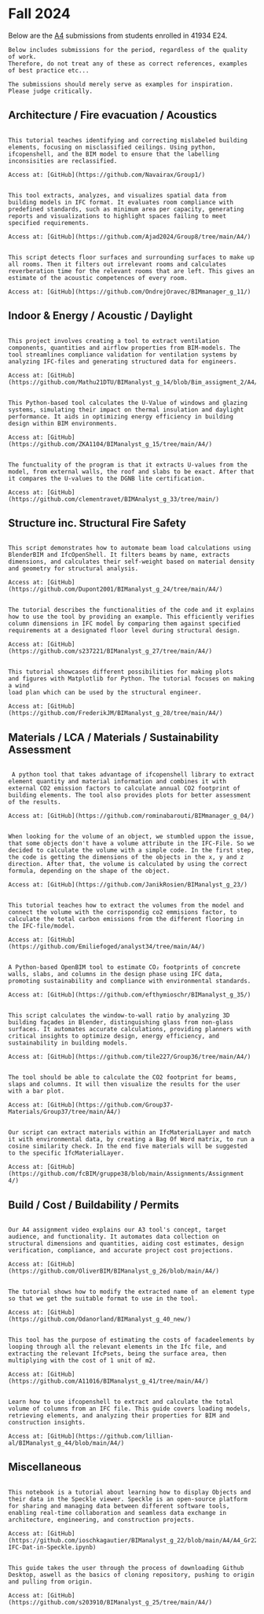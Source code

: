 # Fall 2024

<!-- ```{attention}
This page is work in progress
``` -->

Below are the [A4](/Assignments/A4) submissions from students enrolled in 41934 E24.


```{attention}
Below includes submissions for the period, regardless of the quality of work.
Therefore, do not treat any of these as correct references, examples of best practice etc...

The submissions should merely serve as examples for inspiration. Please judge critically.
```


<!-- Missing groups: 2, 42, 30, 9, 21 -->

## Architecture / Fire evacuation / Acoustics

<!-- Group 1 -->
```{dropdown} **Group 1**: How to Identify Mislabeled Building Elements and Reclassify Them

This tutorial teaches identifying and correcting mislabeled building elements, focusing on misclassified ceilings. Using python, ifcopenshell, and the BIM model to ensure that the labelling inconsisities are reclassified.

Access at: [GitHub](https://github.com/Navairax/Group1/)

```

<!-- Group 8 -->
```{dropdown} **Group 8**: IFC Spatial Analysis Compliance Tool

This tool extracts, analyzes, and visualizes spatial data from building models in IFC format. It evaluates room compliance with predefined standards, such as minimum area per capacity, generating reports and visualizations to highlight spaces failing to meet specified requirements.

Access at: [GitHub](https://github.com/Ajad2024/Group8/tree/main/A4/)

```

<!-- Group 11 -->
```{dropdown} **Group 11**: Surface Analysis and Reverberation Calculation

This script detects floor surfaces and surrounding surfaces to make up all rooms. Then it filters out irrelevant rooms and calculates reverberation time for the relevant rooms that are left. This gives an estimate of the acoustic competences of every room.

Access at: [GitHub](https://github.com/OndrejOravec/BIMmanager_g_11/)

```


## Indoor & Energy / Acoustic / Daylight

<!-- Group 14 -->
```{dropdown} **Group 14**: Ventilation Validation Tool from BIM Models

This project involves creating a tool to extract ventilation components, quantities and airflow properties from BIM-models. The tool streamlines compliance validation for ventilation systems by analyzing IFC-files and generating structured data for engineers.

Access at: [GitHub](https://github.com/Mathu21DTU/BIManalyst_g_14/blob/Bim_assigment_2/A4/)

```

<!-- Group 15 -->
```{dropdown} **Group 15**: U-Value Calculation Tool for Windows and Glazing

This Python-based tool calculates the U-Value of windows and glazing systems, simulating their impact on thermal insulation and daylight performance. It aids in optimizing energy efficiency in building design within BIM environments.

Access at: [GitHub](https://github.com/ZKA1104/BIManalyst_g_15/tree/main/A4/)

```

<!-- Group 33 -->
```{dropdown} **Group 33**: Extracting U-values from Model

The functuality of the program is that it extracts U-values from the model, from external walls, the roof and slabs to be exact. After that it compares the U-values to the DGNB lite certification.

Access at: [GitHub](https://github.com/clementravet/BIMAnalyst_g_33/tree/main/)

```


## Structure inc. Structural Fire Safety

<!-- Group 24 -->
```{dropdown} **Group 24**: Automated Beam Load Calculation with BlenderBIM

This script demonstrates how to automate beam load calculations using BlenderBIM and IfcOpenShell. It filters beams by name, extracts dimensions, and calculates their self-weight based on material density and geometry for structural analysis.

Access at: [GitHub](https://github.com/Dupont2001/BIManalyst_g_24/tree/main/A4/)

```

<!-- Group 27 -->
```{dropdown} **Group 27**: Column Dimension Verification Tool for IFC Models

The tutorial describes the functionalities of the code and it explains how to use the tool by providing an example. This efficiently verifies column dimensions in IFC model by comparing them against specified requirements at a designated floor level during structural design.

Access at: [GitHub](https://github.com/s237221/BIManalyst_g_27/tree/main/A4/)

```

<!-- Group 28 -->
```{dropdown} **Group 28**: Wind load visualization using Matplotlib

This tutorial showcases different possibilities for making plots
and figures with Matplotlib for Python. The tutorial focuses on making a wind
load plan which can be used by the structural engineer.

Access at: [GitHub](https://github.com/FrederikJM/BIManalyst_g_28/tree/main/A4/)

```


## Materials / LCA / Materials / Sustainability Assessment

<!-- Group 4 -->
```{dropdown} **Group 4**: Using Python and Ifcopenshell to estimate building's CO2 emission

 A python tool that takes advantage of ifcopenshell library to extract element quantity and material information and combines it with external CO2 emission factors to calculate annual CO2 footprint of building elements. The tool also provides plots for better assessment of the results.

Access at: [GitHub](https://github.com/rominabarouti/BIMmanager_g_04/)

```

<!-- Group 23 -->
```{dropdown} **Group 23**: Volume Calculation for Objects in an IFC-File

When looking for the volume of an object, we stumbled uppon the issue, that some objects don't have a volume attribute in the IFC-File. So we decided to calculate the volume with a simple code. In the first step, the code is getting the dimensions of the objects in the x, y and z direction. After that, the volume is calculated by using the correct formula, depending on the shape of the object.

Access at: [GitHub](https://github.com/JanikRosien/BIManalyst_g_23/)

```

<!-- Group 34 -->
```{dropdown} **Group 34**: How to identify co2 emissions from flooring in a building

This tutorial teaches how to extract the volumes from the model and connect the volume with the corrispondig co2 emmisions factor, to calculate the total carbon emissions from the different flooring in the IFC-file/model.

Access at: [GitHub](https://github.com/Emiliefoged/analyst34/tree/main/A4/)

```

<!-- Group 35 -->
```{dropdown} **Group 35**: CO₂ Footprint Calculation Tool for Structural Concrete

A Python-based OpenBIM tool to estimate CO₂ footprints of concrete walls, slabs, and columns in the design phase using IFC data, promoting sustainability and compliance with environmental standards.

Access at: [GitHub](https://github.com/efthymioschr/BIManalyst_g_35/)

```

<!-- Group 36 -->
```{dropdown} **Group 36**: Facade Area Analyzer

This script calculates the window-to-wall ratio by analyzing 3D building façades in Blender, distinguishing glass from non-glass surfaces. It automates accurate calculations, providing planners with critical insights to optimize design, energy efficiency, and sustainability in building models.

Access at: [GitHub](https://github.com/tile227/Group36/tree/main/A4/)

```

<!-- Group 37 -->
```{dropdown} **Group 37**: CO2 footprint of building element

The tool should be able to calculate the CO2 footprint for beams, slaps and columns. It will then visualize the results for the user with a bar plot. 

Access at: [GitHub](https://github.com/Group37-Materials/Group37/tree/main/A4/)

```

<!-- Group 38 -->
```{dropdown} **Group 38**: Automatization of matching Ifc data with environmental data

Our script can extract materials within an IfcMaterialLayer and match it with environmental data, by creating a Bag Of Word matrix, to run a cosine similarity check. In the end five materials will be suggested to the specific IfcMaterialLayer.

Access at: [GitHub](https://github.com/fcBIM/gruppe38/blob/main/Assignments/Assignment 4/)

```


## Build / Cost / Buildability / Permits

<!-- Group 26 -->
```{dropdown} **Group 26**: Automated data- and cost collection

Our A4 assignment video explains our A3 tool's concept, target audience, and functionality. It automates data collection on structural dimensions and quantities, aiding cost estimates, design verification, compliance, and accurate project cost projections.

Access at: [GitHub](https://github.com/OliverBIM/BIManalyst_g_26/blob/main/A4/)

```

<!-- Group 40 -->
```{dropdown} **Group 40**: Modifying the extracted ifc type name from model

The tutorial shows how to modify the extracted name of an element type so that we get the suitable format to use in the tool.

Access at: [GitHub](https://github.com/Odanorland/BIManalyst_g_40_new/)

```

<!-- Group 41 -->
```{dropdown} **Group 41**: Estimating the cost of facadeelements through IfcPsets

This tool has the purpose of estimating the costs of facadeelements by looping through all the relevant elements in the Ifc file, and extracting the relevant IfcPsets, being the surface area, then multiplying with the cost of 1 unit of m2.

Access at: [GitHub](https://github.com/A11016/BIManalyst_g_41/tree/main/A4/)

```

<!-- Group 44 -->
```{dropdown} **Group 44**: Extracting IFC Element Properties: A Guide to Accessing Column Volumes with ifcopenshell

Learn how to use ifcopenshell to extract and calculate the total volume of columns from an IFC file. This guide covers loading models, retrieving elements, and analyzing their properties for BIM and construction insights.

Access at: [GitHub](https://github.com/lillian-al/BIManalyst_g_44/blob/main/A4/)

```


## Miscellaneous

<!-- Group 22 -->
```{dropdown} **Group 22**: How to display IFC data in Speckle

This notebook is a tutorial about learning how to display Objects and their data in the Speckle viewer. Speckle is an open-source platform for sharing and managing data between different software tools, enabling real-time collaboration and seamless data exchange in architecture, engineering, and construction projects.

Access at: [GitHub](https://github.com/ioschkagautier/BIManalyst_g_22/blob/main/A4/A4_Gr22_Display-IFC-Dat-in-Speckle.ipynb)

```

<!-- Group 25 -->
```{dropdown} **Group 25**: Guide to getting into Github Desktop

This guide takes the user through the process of downloading Github Desktop, aswell as the basics of cloning repository, pushing to origin and pulling from origin.

Access at: [GitHub](https://github.com/s203910/BIManalyst_g_25/tree/main/A4/)

```
